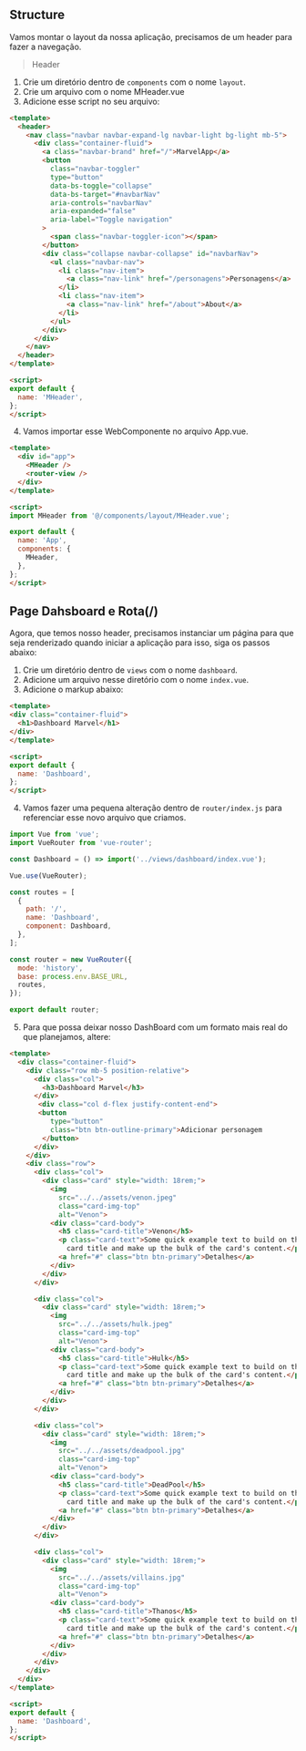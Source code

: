## Structure
 
Vamos montar o layout da nossa aplicação, precisamos de um header para fazer a navegação.
> Header

1. Crie um diretório dentro de `components` com o nome `layout`.
2. Crie um arquivo com o nome MHeader.vue
3. Adicione esse script no seu arquivo:

```html
<template>
  <header>
    <nav class="navbar navbar-expand-lg navbar-light bg-light mb-5">
      <div class="container-fluid">
        <a class="navbar-brand" href="/">MarvelApp</a>
        <button
          class="navbar-toggler"
          type="button"
          data-bs-toggle="collapse"
          data-bs-target="#navbarNav"
          aria-controls="navbarNav"
          aria-expanded="false"
          aria-label="Toggle navigation"
        >
          <span class="navbar-toggler-icon"></span>
        </button>
        <div class="collapse navbar-collapse" id="navbarNav">
          <ul class="navbar-nav">
            <li class="nav-item">
              <a class="nav-link" href="/personagens">Personagens</a>
            </li>
            <li class="nav-item">
              <a class="nav-link" href="/about">About</a>
            </li>
          </ul>
        </div>
      </div>
    </nav>
  </header>
</template>

<script>
export default {
  name: 'MHeader',
};
</script>

```

4. Vamos importar esse WebComponente no arquivo App.vue.

```html
<template>
  <div id="app">
    <MHeader />
    <router-view />
  </div>
</template>

<script>
import MHeader from '@/components/layout/MHeader.vue';

export default {
  name: 'App',
  components: {
    MHeader,
  },
};
</script>
```

## Page Dahsboard e Rota(/)

Agora, que temos nosso header, precisamos instanciar um página para que seja renderizado quando iniciar a aplicação para isso, siga os passos abaixo:

1. Crie um diretório dentro de `views` com o nome `dashboard`.
2. Adicione um arquivo nesse diretório com o nome `index.vue`.
3. Adicione o markup abaixo:

```html
<template>
<div class="container-fluid">
  <h1>Dashboard Marvel</h1>
</div>
</template>

<script>
export default {
  name: 'Dashboard',
};
</script>
```
4. Vamos fazer uma pequena alteração dentro de `router/index.js` para referenciar esse novo arquivo que criamos.

```js
import Vue from 'vue';
import VueRouter from 'vue-router';

const Dashboard = () => import('../views/dashboard/index.vue');

Vue.use(VueRouter);

const routes = [
  {
    path: '/',
    name: 'Dashboard',
    component: Dashboard,
  },
];

const router = new VueRouter({
  mode: 'history',
  base: process.env.BASE_URL,
  routes,
});

export default router;
```

5. Para que possa deixar nosso DashBoard com um formato mais real do que planejamos, altere:

```html
<template>
  <div class="container-fluid">
    <div class="row mb-5 position-relative">
      <div class="col">
        <h3>Dashboard Marvel</h3>
      </div>
       <div class="col d-flex justify-content-end">
       <button
          type="button"
          class="btn btn-outline-primary">Adicionar personagem
        </button>
      </div>
    </div>
    <div class="row">
      <div class="col">
        <div class="card" style="width: 18rem;">
          <img
            src="../../assets/venon.jpeg"
            class="card-img-top"
            alt="Venon">
          <div class="card-body">
            <h5 class="card-title">Venon</h5>
            <p class="card-text">Some quick example text to build on the
              card title and make up the bulk of the card's content.</p>
            <a href="#" class="btn btn-primary">Detalhes</a>
          </div>
        </div>
      </div>

      <div class="col">
        <div class="card" style="width: 18rem;">
          <img
            src="../../assets/hulk.jpeg"
            class="card-img-top"
            alt="Venon">
          <div class="card-body">
            <h5 class="card-title">Hulk</h5>
            <p class="card-text">Some quick example text to build on the
              card title and make up the bulk of the card's content.</p>
            <a href="#" class="btn btn-primary">Detalhes</a>
          </div>
        </div>
      </div>

      <div class="col">
        <div class="card" style="width: 18rem;">
          <img
            src="../../assets/deadpool.jpg"
            class="card-img-top"
            alt="Venon">
          <div class="card-body">
            <h5 class="card-title">DeadPool</h5>
            <p class="card-text">Some quick example text to build on the
              card title and make up the bulk of the card's content.</p>
            <a href="#" class="btn btn-primary">Detalhes</a>
          </div>
        </div>
      </div>

      <div class="col">
        <div class="card" style="width: 18rem;">
          <img
            src="../../assets/villains.jpg"
            class="card-img-top"
            alt="Venon">
          <div class="card-body">
            <h5 class="card-title">Thanos</h5>
            <p class="card-text">Some quick example text to build on the
              card title and make up the bulk of the card's content.</p>
            <a href="#" class="btn btn-primary">Detalhes</a>
          </div>
        </div>
      </div>
    </div>
  </div>
</template>

<script>
export default {
  name: 'Dashboard',
};
</script>
```
